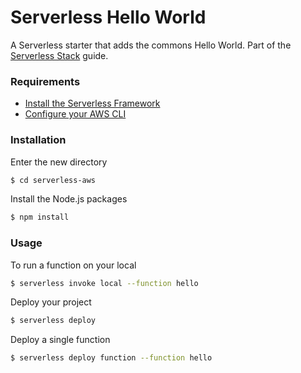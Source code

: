 # Serverless Hello World

A Serverless starter that adds the commons Hello World. 
Part of the [Serverless Stack](http://serverless-stack.com) guide.

### Requirements

- [Install the Serverless Framework](https://serverless.com/framework/docs/providers/aws/guide/installation/)
- [Configure your AWS CLI](https://serverless.com/framework/docs/providers/aws/guide/credentials/)

### Installation

Enter the new directory

``` bash
$ cd serverless-aws
```

Install the Node.js packages

``` bash
$ npm install
```

### Usage

To run a function on your local

``` bash
$ serverless invoke local --function hello
```

Deploy your project

``` bash
$ serverless deploy
```

Deploy a single function

``` bash
$ serverless deploy function --function hello
```
